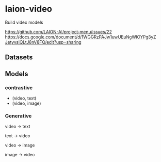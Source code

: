 # laion-video

Build video models


https://github.com/LAION-AI/project-menu/issues/22
https://docs.google.com/document/d/1WGGRzPAJw1uwUEuNgWlOYPg3yZJetyvsIQLtJ8nV8FQ/edit?usp=sharing


## Datasets


## Models


### contrastive

* (video, text)
* (video, image)

### Generative


video -> text 

text -> video 

video -> image 

image -> video 
